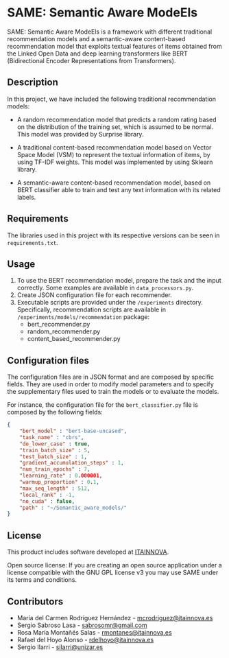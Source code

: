 # SAME: Semantic Aware ModeEls

SAME: Semantic Aware ModeEls is a framework with different traditional recommendation models and
a semantic-aware content-based recommendation model that exploits textual features of items 
obtained from the Linked Open Data and deep learning transformers like BERT 
(Bidirectional Encoder Representations from Transformers).

## Description

In this project, we have included the following traditional recommendation models:

- A random recommendation model that predicts a random rating based on the distribution of the training set, which is assumed to be
normal. This model was provided by Surprise library.

- A traditional content-based recommendation model based on Vector Space Model (VSM) to represent the textual information of
items, by using TF-IDF weights. This model was implemented by using Sklearn library.

- A semantic-aware content-based recommendation model, based on BERT classifier able to train and test any text information with its related labels.

## Requirements

The libraries used in this project with its respective versions can be seen in `requirements.txt`.

## Usage

1. To use the BERT recommendation model, prepare the task and the input correctly. Some examples are available in `data_processors.py`.
2. Create JSON configuration file for each recommender.
3. Executable scripts are provided under the `/experiments` directory. Specifically, recommendation scripts are available in `/experiments/models/recommendation` package:
    - bert_recommender.py
    - random_recommender.py    
    - content_based_recommender.py
     
## Configuration files

The configuration files are in JSON format and are composed by specific fields.
They are used in order to modify model parameters and to specify the supplementary files used to train the models or to evaluate the models. 

For instance, the configuration file for the `bert_classifier.py` file is composed by the following fields:

```json
{
	"bert_model" : "bert-base-uncased",
	"task_name" : "cbrs",
	"do_lower_case" : true,
	"train_batch_size" : 5,
	"test_batch_size" : 1,
	"gradient_accumulation_steps" : 1,
	"num_train_epochs" : 7,
	"learning_rate" : 0.000001,
	"warmup_proportion" : 0.1,
	"max_seq_length" : 512,
	"local_rank" : -1,
	"no_cuda" : false,
	"path" : "~/Semantic_aware_models/"
}
```

## License

This product includes software developed at [ITAINNOVA](http://www.itainnova.es).

Open source license: If you are creating an open source application under a license compatible with the GNU GPL license v3 you may use SAME under its terms and conditions.

## Contributors

- María del Carmen Rodríguez Hernández - [mcrodriguez@itainnova.es](mailto:mcrodriguez@itainnova.es)
- Sergio Sabroso Lasa - [sabrosomr@gmail.com](mailto:sabrosomr@gmail.com)
- Rosa María Montañés Salas - [rmontanes@itainnova.es](mailto:rmontanes@itainnova.es)
- Rafael del Hoyo Alonso - [rdelhoyo@itainnova.es](mailto:rdelhoyo@itainnova.es)
- Sergio Ilarri - [silarri@unizar.es](mailto:silarri@unizar.es)